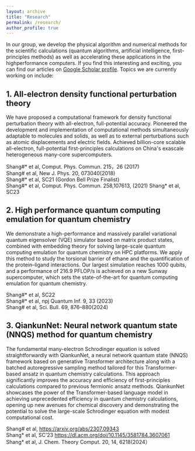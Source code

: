 ```yaml
---
layout: archive
title: "Research"
permalink: /research/
author_profile: true
---
```


In our group,  we develop the physical algorithm and numerical methods for the scientific calculations (quantum algorithms, artificial intelligence, first-principles methods) as well as accelerating these applications in the highperformance computers. If you find this interesting and exciting, you can find our articles on [Google Scholar profile](https://scholar.google.com/citations?user=HBY4LJ8AAAAJ&hl=zh-CN). Topics we are currently working on include:

## 1. All-electron density functional perturbation theory

We have proposed a computational framework for density functional perturbation theory with all-electron, full-potential accuracy. Pioneered the development and implementation of computational methods simultaneously adaptable to molecules and solids, as well as to external perturbations such as atomic displacements and electric fields. Achieved billion-core scalable all-electron, full-potential first-principles calculations on China's exascale heterogeneous many-core supercomputers.

Shang#* et al, Comput. Phys. Commun. 215，26 (2017)  
Shang#  et al, New J. Phys. 20, 073040(2018)  
Shang#* et al, SC21 (Gordon Bell Prize Finalist)  
Shang#* et al, Comput. Phys. Commun. 258,107613, (2021) 
Shang*  et al, SC23

## 2. High performance quantum computing emulation for quantum chemistry

 We demonstrate a high-performance and massively parallel variational quantum eigensolver (VQE) simulator based on matrix product states, combined with embedding theory for solving large-scale quantum computing emulation for quantum chemistry on HPC platforms. We apply this method to study the torsional barrier of ethane and the quantification of the protein–ligand interactions. Our largest simulation reaches 1000 qubits, and a performance of 216.9 PFLOP/s is achieved on a new Sunway supercomputer, which sets the state-of-the-art for quantum computing emulation for quantum chemistry. 

Shang#* et al, SC22  
Shang#* et al, npj Quantum Inf. 9, 33 (2023)  
Shang#  et al, Sci. Bull. 69, 876–880(2024)


## 3. QiankunNet: Neural network quantum state (NNQS) method for quantum chemistry

The fundamental many-electron Schrodinger equation is solved straightforwardly with QiankunNet, a neural network quantum state (NNQS) framework based on generative Transformer architecture along with a batched autoregressive sampling method tailored for this Transformer-based ansatz in quantum chemistry calculations. This approach significantly improves the accuracy and efficiency of first-principles calculations compared to previous
fermionic ansatz methods. QiankunNet showcases the power of the Transformer-based language model in achieving
unprecedented efficiency in quantum chemistry calculations, opening up new avenues for chemical discovery and demonstrating the potential to solve the large-scale Schrodinger equation with modest computational cost.

Shang# et al, https://arxiv.org/abs/2307.09343  
Shang* et al, SC’23   https://dl.acm.org/doi/10.1145/3581784.3607061  
Shang* et al, J. Chem. Theory Comput. 20, 14, 6218(2024）



